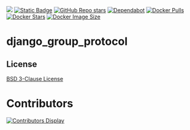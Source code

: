 [![](https://img.shields.io/maintenance/yes/2024)](https://github.com/jcivitel/)
[![Static Badge](https://img.shields.io/badge/GitHub-jcivitell-green?logo=github)](https://github.com/jcivitel/django_group_protocol)
[![GitHub Repo stars](https://img.shields.io/github/stars/jcivitel/django_group_protocol)](https://github.com/jcivitel/django_group_protocol)
[![Dependabot](https://github.com/jcivitel/django_group_protocol/actions/workflows/dependabot/dependabot-updates/badge.svg?branch=master)](https://github.com/jcivitel/django_group_protocol/actions/workflows/dependabot/dependabot-updates)
[![Docker Pulls](https://img.shields.io/docker/pulls/jcivitell/django_group_protocol?logo=docker)](https://hub.docker.com/r/jcivitell/django_group_protocol)
[![Docker Stars](https://img.shields.io/docker/stars/jcivitell/django_group_protocol?logo=docker)](https://hub.docker.com/r/jcivitell/django_group_protocol)
[![Docker Image Size](https://img.shields.io/docker/image-size/jcivitell/django_group_protocol/latest?logo=docker)](https://hub.docker.com/r/jcivitell/django_group_protocol)

# django_group_protocol

## License

[BSD 3-Clause License](LICENSE)

# Contributors
[![Contributors Display](https://badges.pufler.dev/contributors/jcivitel/django_group_protocol?size=50&padding=5&bots=false)](https://github.com/jcivitel/django_group_protocol/graphs/contributors)
